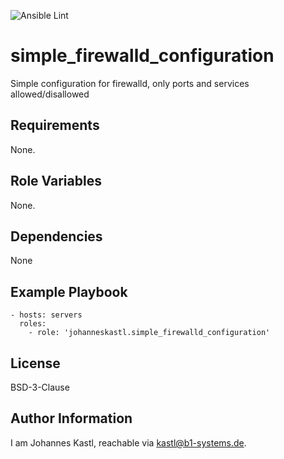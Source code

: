 ![Ansible Lint](https://github.com/johanneskastl/ansible-role-simple_firewalld_configuration/workflows/Ansible%20Lint/badge.svg)

simple_firewalld_configuration
=========

Simple configuration for firewalld, only ports and services allowed/disallowed

Requirements
------------

None.

Role Variables
--------------

None.

Dependencies
------------

None

Example Playbook
----------------

    - hosts: servers
      roles:
        - role: 'johanneskastl.simple_firewalld_configuration'

License
-------

BSD-3-Clause

Author Information
------------------

I am Johannes Kastl, reachable via kastl@b1-systems.de.
